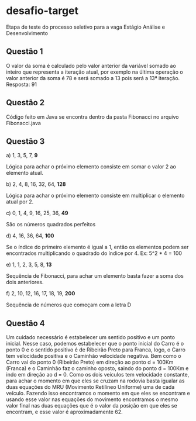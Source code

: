 # desafio-target

Etapa de teste do processo seletivo para a vaga Estágio Análise e Desenvolvimento

## Questão 1

O valor da soma é calculado pelo valor anterior da variável somado ao inteiro que representa a iteração atual, por exemplo na última operação o valor anterior da soma é 78 e será somado a 13 pois será a 13ª iteração.
Resposta: 91

## Questão 2

Código feito em Java se encontra dentro da pasta Fibonacci no arquivo Fibonacci.java

## Questão 3

a) 1, 3, 5, 7, __9__

Lógica para achar o próximo elemento consiste em somar o valor 2 ao elemento atual.

b) 2, 4, 8, 16, 32, 64, __128__

Lógica para achar o próximo elemento consiste em multiplicar o elemento atual por 2.

c) 0, 1, 4, 9, 16, 25, 36, __49__

São os números quadrados perfeitos

d) 4, 16, 36, 64, __100__

Se o índice do primeiro elemento é igual a 1, então os elementos podem ser encontrados multiplicando o quadrado do índice por 4. Ex: 5^2 * 4 = 100

e) 1, 1, 2, 3, 5, 8, __13__

Sequência de Fibonacci, para achar um elemento basta fazer a soma dos dois anteriores.

f) 2, 10, 12, 16, 17, 18, 19, __200__

Sequência de números que começam com a letra D

## Questão 4

Um cuidado necessário é estabelecer um sentido positivo e um ponto inicial. Nesse caso, podemos estabelecer que o ponto inicial do Carro é o ponto 0 e o sentido positivo é de Ribeirão Preto para Franca, logo, o Carro tem velocidade positiva e o Caminhão velocidade negativa. Bem como o Carro vai do ponto 0 (Ribeirão Preto) em direção ao ponto d = 100Km (Franca) e o Caminhão faz o caminho oposto, saindo do ponto d = 100Km e indo em direção ao d = 0.
Como os dois veículos tem velocidade constante, para achar o momento em que eles se cruzam na rodovia basta igualar as duas equações do MRU (Movimento Retilíneo Uniforme) uma de cada veículo.
Fazendo isso encontramos o momento em que eles se encontram e usando esse valor nas equações do movimento encontramos o mesmo valor final nas duas equações que é o valor da posição em que eles se encontram, e esse valor é aproximadamente 62.

